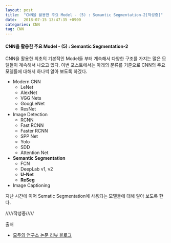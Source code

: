 ```yaml
---
layout: post
title:  "CNN을 활용한 주요 Model - (5) : Semantic Segmentation-2[작성중]"
date:   2018-07-15 13:47:35 +0900
categories: CNN
tag: CNN
---
```


#### CNN을 활용한 주요 Model - (5) : Semantic Segmentation-2

CNN을 활용한 최초의 기본적인 Model들 부터 계속해서 다양한 구조를 가지는 많은 모델들이 계속해서 나오고 있다. 이번 포스트에서는 아래의 분류를 기준으로 CNN의 주요 모델들에 대해서 하나씩 알아 보도록 하겠다.

* Modern CNN
  * LeNet
  * AlexNet
  * VGG Nets
  * GoogLeNet
  * ResNet
* Image Detection
  * RCNN
  * Fast RCNN
  * Faster RCNN
  * SPP Net
  * Yolo
  * SDD
  * Attention Net
* **Semantic Segmentation**
  * FCN
  * DeepLab v1, v2
  * **U-Net**
  * **ReSeg**  
* Image Captioning  


지난 시간에 이어 Sematic Segmentation에 사용되는 모델들에 대해 알아 보도록 한다.

/////작성중/////

출처

* [모두의 연구소 논문 리뷰 블로그](https://modulabs-biomedical.github.io/FCN)
